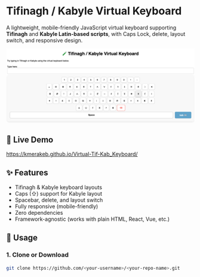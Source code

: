 # Tifinagh / Kabyle Virtual Keyboard

A lightweight, mobile-friendly JavaScript virtual keyboard supporting **Tifinagh** and **Kabyle Latin-based scripts**, with Caps Lock, delete, layout switch, and responsive design.


![Virtual Tifinagh Keyboard](docs/tif-kab-keyboard.png)

## 🚀 Live Demo

https://kmerakeb.github.io/Virtual-Tif-Kab_Keyboard/

## ✨ Features

- Tifinagh & Kabyle keyboard layouts
- Caps (⇧) support for Kabyle layout
- Spacebar, delete, and layout switch
- Fully responsive (mobile-friendly)
- Zero dependencies
- Framework-agnostic (works with plain HTML, React, Vue, etc.)

## 📁 Usage

### 1. Clone or Download

```bash
git clone https://github.com/<your-username>/<your-repo-name>.git
